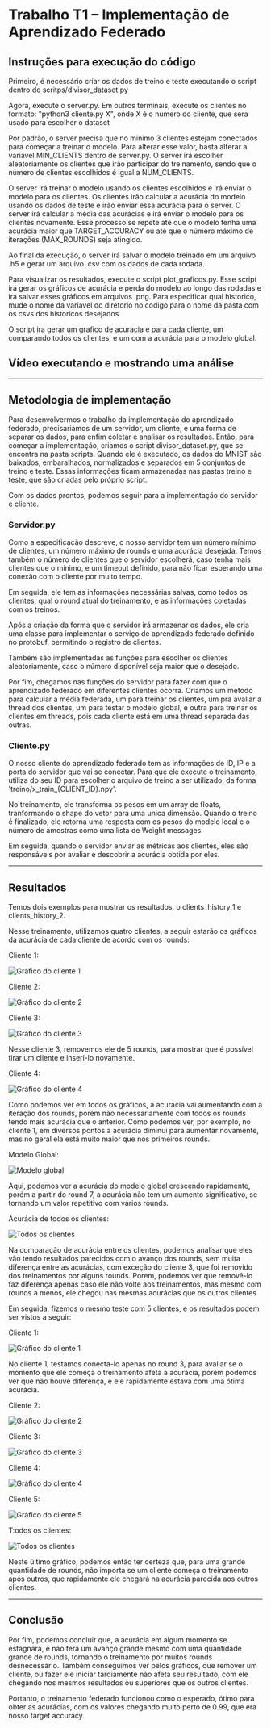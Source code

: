 # Trabalho T1 – Implementação de Aprendizado Federado

## Instruções para execução do código 

Primeiro, é necessário criar os dados de treino e teste executando o script dentro de scritps/divisor_dataset.py

Agora, execute o server.py. Em outros terminais, execute os clientes no formato: "python3 cliente.py X", onde X é o numero do cliente, que sera usado para escolher o dataset

Por padrão, o server precisa que no mínimo 3 clientes estejam conectados para começar a treinar o modelo. Para alterar esse valor, basta alterar a variável MIN_CLIENTS dentro de server.py. O server irá escolher aleatoriamente os clientes que irão participar do treinamento, sendo que o número de clientes escolhidos é igual a NUM_CLIENTS.

O server irá treinar o modelo usando os clientes escolhidos e irá enviar o modelo para os clientes. Os clientes irão calcular a acurácia do modelo usando os dados de teste e irão enviar essa acurácia para o server. O server irá calcular a média das acurácias e irá enviar o modelo para os clientes novamente. Esse processo se repete até que o modelo tenha uma acurácia maior que TARGET_ACCURACY ou até que o número máximo de iterações (MAX_ROUNDS) seja atingido.


Ao final da execução, o server irá salvar o modelo treinado em um arquivo .h5 e gerar um arquivo .csv com os dados de cada rodada.


Para visualizar os resultados, execute o script plot_graficos.py. Esse script irá gerar os gráficos de acurácia e perda do modelo ao longo das rodadas e irá salvar esses gráficos em arquivos .png. Para especificar qual historico, mude o nome da variavel do diretorio no codigo para o nome da pasta com os csvs dos historicos desejados.

O script ira gerar um grafico de acuracia e para cada cliente, um comparando todos os clientes, e um com a acurácia para o modelo global. 

## Vídeo executando e mostrando uma análise


---

## Metodologia de implementação

Para desenvolvermos o trabalho da implementação do aprendizado federado, precisariamos de um servidor, um cliente, e uma forma de separar os dados, para enfim coletar e analisar os resultados. Então, para começar a implementação, criamos o script divisor_dataset.py, que se encontra na pasta scripts. Quando ele é executado, os dados do MNIST são baixados, embaralhados, normalizados e separados em 5 conjuntos de treino e teste. Essas informações ficam armazenadas nas pastas treino e teste, que são criadas pelo próprio script.

Com os dados prontos, podemos seguir para a implementação do servidor e cliente.

### Servidor.py

Como a especificação descreve, o nosso servidor tem um número mínimo de clientes, um número máximo de rounds e uma acurácia desejada. Temos também o número de clientes que o servidor escolherá, caso tenha mais clientes que o mínimo, e um timeout definido, para não ficar esperando uma conexão com o cliente por muito tempo.

Em seguida, ele tem as informações necessárias salvas, como todos os clientes, qual o round atual do treinamento, e as informações coletadas com os treinos.

Após a criação da forma que o servidor irá armazenar os dados, ele cria uma classe para implementar o serviço de aprendizado federado definido no protobuf, permitindo o registro de clientes.

Também são implementadas as funções para escolher os clientes aleatoriamente, caso o número disponível seja maior que o desejado.

Por fim, chegamos nas funções do servidor para fazer com que o aprendizado federado em diferentes clientes ocorra. Criamos um método para calcular a média federada, um para treinar os clientes, um pra avaliar a thread dos clientes, um para testar o modelo global, e outra para treinar os clientes em threads, pois cada cliente está em uma thread separada das outras.

### Cliente.py

O nosso cliente do aprendizado federado tem as informações de ID, IP e a porta do servidor que vai se conectar. Para que ele execute o treinamento, utiliza do seu ID para escolher o arquivo de treino a ser utilizado, da forma 'treino/x_train_{CLIENT_ID}.npy'.

No treinamento, ele transforma os pesos em um array de floats, tranformando o shape do vetor para uma unica dimensão. Quando o treino é finalizado, ele retorna uma resposta com os pesos do modelo local e o número de amostras como uma lista de Weight messages.

Em seguida, quando o servidor enviar as métricas aos clientes, eles são responsáveis por avaliar e descobrir a acurácia obtida por eles.

---

## Resultados 

Temos dois exemplos para mostrar os resultados, o clients_history_1 e clients_history_2.

Nesse treinamento, utilizamos quatro clientes, a seguir estarão os gráficos da acurácia de cada cliente de acordo com os rounds:

Cliente 1:

![Gráfico do cliente 1](clients_history_1/client_1_clients_history_1.png)

Cliente 2:

![Gráfico do cliente 2](clients_history_1/client_2_clients_history_1.png)

Cliente 3:

![Gráfico do cliente 3](clients_history_1/client_3_clients_history_1.png)

Nesse cliente 3, removemos ele de 5 rounds, para mostrar que é possível tirar um cliente e inserí-lo novamente.

Cliente 4:

![Gráfico do cliente 4](clients_history_1/client_4_clients_history_1.png)

Como podemos ver em todos os gráficos, a acurácia vai aumentando com a iteração dos rounds, porém não necessariamente com todos os rounds tendo mais acurácia que o anterior. Como podemos ver, por exemplo, no cliente 1, em diversos pontos a acurácia diminui para aumentar novamente, mas no geral ela está muito maior que nos primeiros rounds.

Modelo Global:

![Modelo global](clients_history_1/global_model_clients_history_1.png)

Aqui, podemos ver a acurácia do modelo global crescendo rapidamente, porém a partir do round 7, a acurácia não tem um aumento significativo, se tornando um valor repetitivo com vários rounds.

Acurácia de todos os clientes:

![Todos os clientes](clients_history_1/all_clients_clients_history_1.png)

Na comparação de acurácia entre os clientes, podemos analisar que eles vão tendo resultados parecidos com o avanço dos rounds, sem muita diferença entre as acurácias, com exceção do cliente 3, que foi removido dos treinamentos por alguns rounds. Porem, podemos ver que removê-lo faz diferença apenas caso ele não volte aos treinamentos, mas mesmo com rounds a menos, ele chegou nas mesmas acurácias que os outros clientes.

Em seguida, fizemos o mesmo teste com 5 clientes, e os resultados podem ser vistos a seguir:

Cliente 1:

![Gráfico do cliente 1](clients_history_2/client_1_clients_history_2.png)

No cliente 1, testamos conecta-lo apenas no round 3, para avaliar se o momento que ele começa o treinamento afeta a acurácia, porém podemos ver que não houve diferença, e ele rapidamente estava com uma ótima acurácia.

Cliente 2:

![Gráfico do cliente 2](clients_history_2/client_2_clients_history_2.png)

Cliente 3:

![Gráfico do cliente 3](clients_history_2/client_3_clients_history_2.png)

Cliente 4:

![Gráfico do cliente 4](clients_history_2/client_4_clients_history_2.png)

Cliente 5:

![Gráfico do cliente 5](clients_history_2/client_5_clients_history_2.png)

T:odos os clientes:

![Todos os clientes](clients_history_2/all_clients_clients_history_2.png)

Neste último gráfico, podemos então ter certeza que, para uma grande quantidade de rounds, não importa se um cliente começa o treinamento após outros, que rapidamente ele chegará na acurácia parecida aos outros clientes. 

---

## Conclusão

Por fim, podemos concluir que, a acurácia em algum momento se estagnará, e não terá um avanço grande mesmo com uma quantidade grande de rounds, tornando o treinamento por muitos rounds desnecessário. Também conseguimos ver pelos gráficos, que remover um cliente, ou fazer ele iniciar tardiamente não afeta seu resultado, com ele chegando nos mesmos resultados ou superiores que os outros clientes.

Portanto, o treinamento federado funcionou como o esperado, ótimo para obter as acurácias, com os valores chegando muito perto de 0.99, que era nosso target accuracy. 